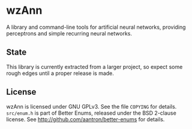 # wzAnn

A library and command-line tools for artificial neural networks, providing
perceptrons and simple recurring neural networks.

## State

This library is currently extracted from a larger project, so expect some
rough edges until a proper release is made.

## License

wzAnn is licensed under GNU GPLv3. See the file `COPYING` for details.
`src/enum.h` is part of Better Enums, released under the BSD 2-clause license.
See <http://github.com/aantron/better-enums> for details.

